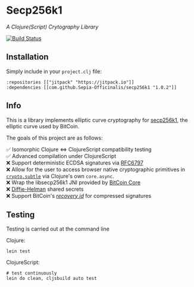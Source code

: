 # Secp256k1
*A Clojure(Script) Crytography Library*

[![Build Status](https://travis-ci.org/Sepia-Officinalis/secp256k1.svg)](https://travis-ci.org/Sepia-Officinalis/secp256k1)

## Installation

Simply include in your `project.clj` file:

```
:repositories [["jitpack" "https://jitpack.io"]]
:dependencies [[com.github.Sepia-Officinalis/secp256k1 "1.0.2"]]
```

## Info

This is a library implements elliptic curve cryptography for [secp256k1](https://en.bitcoin.it/wiki/Secp256k1), the elliptic curve used by BitCoin.

The goals of this project are as follows:

✅ Isomorphic Clojure ⇔ ClojureScript compatibility testing<br/>
✅ Advanced compilation under ClojureScript<br/>
❌ Support deterministic ECDSA signatures via [RFC6797](https://tools.ietf.org/html/rfc6979)<br/>
❌ Allow for the user to access browser native cryptographic primitives in [`crypto.subtle`](https://developer.mozilla.org/en-US/docs/Web/API/SubtleCrypto) via Clojure's own `core.async`.<br/>
❌ Wrap the libsecp256k1 JNI provided by [BitCoin Core](https://github.com/bitcoin-core/secp256k1/tree/master/src/java)<br/>
❌ [Diffie-Helman](https://en.wikipedia.org/wiki/Diffie%E2%80%93Hellman_key_exchange) shared secrets<br/>
❌ Support BitCoin's [_recovery id_](https://github.com/bitcoin-core/secp256k1/blob/269d4227038b188128353235a272a8f030c307b1/include/secp256k1_recovery.h#L28) for compressed signatures<br/>

## Testing

Testing is carried out at the command line

Clojure:

    lein test


ClojureScript:


    # test continuously
    lein do clean, cljsbuild auto test

